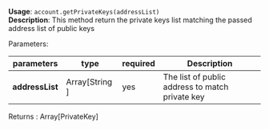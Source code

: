 **Usage**: `account.getPrivateKeys(addressList)`      
**Description**: This method return the private keys list matching the passed address list of public keys

Parameters: 

| parameters          | type            | required       | Description                                                                       |  
|---------------------|-----------------|----------------| -------------------------------------------------------------------------------	  |
| **addressList**     | Array[String   ]| yes           | The list of public address to match private key |

Returns : Array[PrivateKey]
